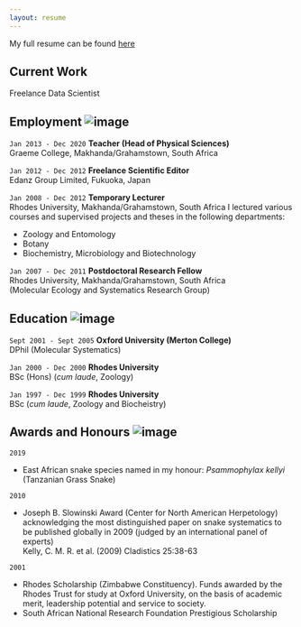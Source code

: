 ```yaml
---
layout: resume
---
```


My full resume can be found [here](https://github.com/Afrisnake/AFRISNAKE.github.io/blob/master/Kelly_CMR_Resume_General.pdf)


## Current Work

Freelance Data Scientist


## Employment ![image](https://user-images.githubusercontent.com/84908213/131842805-85951cdd-b01d-4e44-b27b-c98bccdd6754.png)


`Jan 2013 - Dec 2020`
__Teacher (Head of Physical Sciences)__\
Graeme College, Makhanda/Grahamstown, South Africa

`Jan 2012 - Dec 2012`
__Freelance Scientific Editor__\
Edanz Group Limited, Fukuoka, Japan

`Jan 2008 - Dec 2012`
__Temporary Lecturer__\
Rhodes University, Makhanda/Grahamstown, South Africa
I lectured various courses and supervised projects and theses in the following departments:
- Zoology and Entomology
- Botany
- Biochemistry, Microbiology and Biotechnology

`Jan 2007 - Dec 2011`
__Postdoctoral Research Fellow__\
Rhodes University, Makhanda/Grahamstown, South Africa\
(Molecular Ecology and Systematics Research Group)


## Education ![image](https://user-images.githubusercontent.com/84908213/131839590-21addf9d-a7a0-4d60-ad74-97f47b52089b.png)

`Sept 2001 - Sept 2005`
__Oxford University (Merton College)__\
DPhil (Molecular Systematics)

`Jan 2000 - Dec 2000`
__Rhodes University__\
BSc (Hons) (_cum laude_, Zoology)

`Jan 1997 - Dec 1999`
__Rhodes University__\
BSc (_cum laude_, Zoology and Biocheistry)


## Awards and Honours ![image](https://user-images.githubusercontent.com/84908213/131840409-5b02eef2-fa3b-41ea-b41d-69f52cb95872.png)

`2019`
- East African snake species named in my honour:  _Psammophylax kellyi_ (Tanzanian Grass Snake)

`2010`
- Joseph B. Slowinski Award (Center for North American Herpetology) acknowledging the most distinguished paper on snake systematics to be published globally in 2009 (judged by an international panel of experts)\
Kelly, C. M. R. et al. (2009) Cladistics 25:38-63

`2001`
- Rhodes Scholarship (Zimbabwe Constituency). Funds awarded by the Rhodes Trust for study at Oxford University, on the basis of academic merit, leadership potential and service to society.
- South African National Research Foundation Prestigious Scholarship


<!-- ### Footer

Last updated: August 2021 -->


